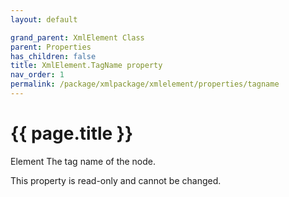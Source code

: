 ```yaml
---
layout: default

grand_parent: XmlElement Class
parent: Properties
has_children: false
title: XmlElement.TagName property
nav_order: 1
permalink: /package/xmlpackage/xmlelement/properties/tagname
---
```

# {{ page.title }}

Element The tag name of the node.

This property is read-only and cannot be changed.